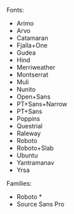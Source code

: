 
Fonts:

* Arimo
* Arvo
* Catamaran
* Fjalla+One
* Gudea
* Hind
* Merriweather
* Montserrat
* Muli
* Nunito
* Open+Sans
* PT+Sans+Narrow
* PT+Sans
* Poppins
* Questrial
* Raleway
* Roboto
* Roboto+Slab
* Ubuntu
* Yantramanav
* Yrsa

Families:

* Roboto *
* Source Sans Pro
